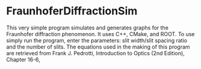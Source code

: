 # FraunhoferDiffractionSim
This very simple program simulates and generates graphs for the Fraunhofer diffraction phenomenon. It uses C++, CMake, and ROOT.
To use simply run the program, enter the parameters: slit width/slit spacing ratio and the number of slits.
The equations used in the making of this program are retrieved from Frank J. Pedrotti, Introduction to Optics (2nd Edition), 
Chapter 16-6, 